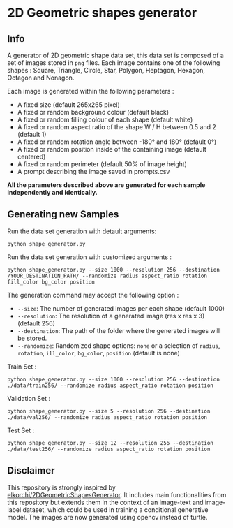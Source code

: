 # 2D Geometric shapes generator

## Info
A generator of 2D geometric shape data set, this data set is composed of a set of 
images stored in `png` files. Each image contains one of the following shapes : 
Square, Triangle, Circle, Star, Polygon, Heptagon, Hexagon, Octagon and Nonagon.

Each image is generated within the following parameters : 

- A fixed size (default 265x265 pixel)
- A fixed or random background colour (default black)
- A fixed or random filling colour of each shape (default white)
- A fixed or random aspect ratio of the shape W / H between 0.5 and 2 (default 1)
- A fixed or random rotation angle between -180° and 180° (default 0°)
- A fixed or random position inside of the containing image (default centered)
- A fixed or random perimeter (default 50% of image height)
- A prompt describing the image saved in prompts.csv

**All the parameters described above are generated for each sample independently 
and identically.** 

## Generating new Samples
Run the data set generation with detault arguments:
```
python shape_generator.py
```

Run the data set generation with customized arguments :
```
python shape_generator.py --size 1000 --resolution 256 --destination /YOUR_DESTINATION_PATH/ --randomize radius aspect_ratio rotation fill_color bg_color position
```

The generation command may accept the following option : 

- `--size`: The number of generated images per each shape (default 1000)
- `--resolution`: The resolution of a generated image (res x res x 3) (default 256)
- `--destination`: The path of the folder where the generated images 
will be stored.
- `--randomize`: Randomized shape options: `none` or a selection of `radius`, `rotation`, `ill_color`, `bg_color`, `position` (default is none)


Train Set :
```
python shape_generator.py --size 1000 --resolution 256 --destination ./data/train256/ --randomize radius aspect_ratio rotation position
```

Validation Set :
```
python shape_generator.py --size 5 --resolution 256 --destination ./data/val256/ --randomize radius aspect_ratio rotation position
```

Test Set :
```
python shape_generator.py --size 12 --resolution 256 --destination ./data/test256/ --randomize radius aspect_ratio rotation position
```

## Disclaimer
This repository is strongly inspired by [elkorchi/2DGeometricShapesGenerator](https://github.com/elkorchi/2DGeometricShapesGenerator). It includes main functionalities from this repository but extends them in the context of an image-text and image-label dataset, which could be used in training a conditional generative model. The images are now generated using opencv instead of turtle.